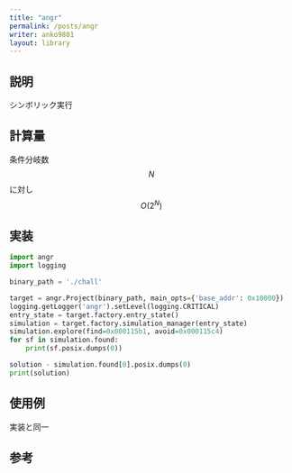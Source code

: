 ```yaml
---
title: "angr"
permalink: /posts/angr
writer: anko9801
layout: library
---
```


## 説明

シンボリック実行

## 計算量

条件分岐数$$N$$に対し $$O(2^N)$$

## 実装

```python
import angr
import logging

binary_path = './chall'

target = angr.Project(binary_path, main_opts={'base_addr': 0x10000})
logging.getLogger('angr').setLevel(logging.CRITICAL)
entry_state = target.factory.entry_state()
simulation = target.factory.simulation_manager(entry_state)
simulation.explore(find=0x000115b1, avoid=0x000115c4)
for sf in simulation.found:
    print(sf.posix.dumps(0))

solution - simulation.found[0].posix.dumps(0)
print(solution)
```

## 使用例

実装と同一

## 参考

